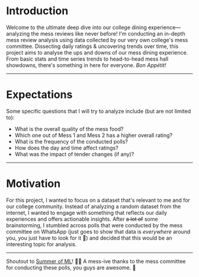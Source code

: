 # Introduction
Welcome to the ultimate deep dive into our college dining experience— analyzing the mess reviews like never before! I'm conducting an in-depth mess review analysis using data collected by our very own college's mess committee. Dissecting daily ratings & uncovering trends over time, this project aims to analyse the ups and downs of our mess dining experience. From basic stats and time series trends to head-to-head mess hall showdowns, there's something in here for everyone. 
<em>Bon Appétit!</em>

---
# Expectations
 Some specific questions that I will try to analyze include (but are not limited to): 

- What is the overall quality of the mess food?
- Which one out of Mess 1 and Mess 2 has a higher overall rating?
- What is the frequency of the conducted polls?
- How does the day and time affect ratings?
- What was the impact of tender changes (if any)?

---
# Motivation
For this project, I wanted to focus on a dataset that's relevant to me and for our college community. Instead of analyzing a random dataset from the internet, I wanted to engage with something that reflects our daily experiences and offers actionable insights. After <del>a lot of</del> some brainstorming, I stumbled across polls that were conducted by the mess committee on WhatsApp (just goes to show that data is <em>everywhere</em> around you, you just have to look for it 🙂) and decided that this would be an interesting topic for analysis.

---
Shoutout to <a href = "https://github.com/bsoc-bitbyte/Summer_of_ML">Summer of ML</a>! 🙇‍♂️
A mess-ive thanks to the mess committee for conducting these polls, you guys are awesome. 💖